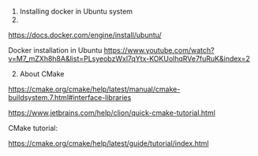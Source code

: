 1. Installing docker in Ubuntu system
2. 
https://docs.docker.com/engine/install/ubuntu/

Docker installation in Ubuntu
https://www.youtube.com/watch?v=M7_mZXh8h8A&list=PLsyeobzWxl7qYtx-KOKUolhqRVe7fuRuK&index=2

2. About CMake

https://cmake.org/cmake/help/latest/manual/cmake-buildsystem.7.html#interface-libraries

https://www.jetbrains.com/help/clion/quick-cmake-tutorial.html

CMake tutorial:

https://cmake.org/cmake/help/latest/guide/tutorial/index.html
